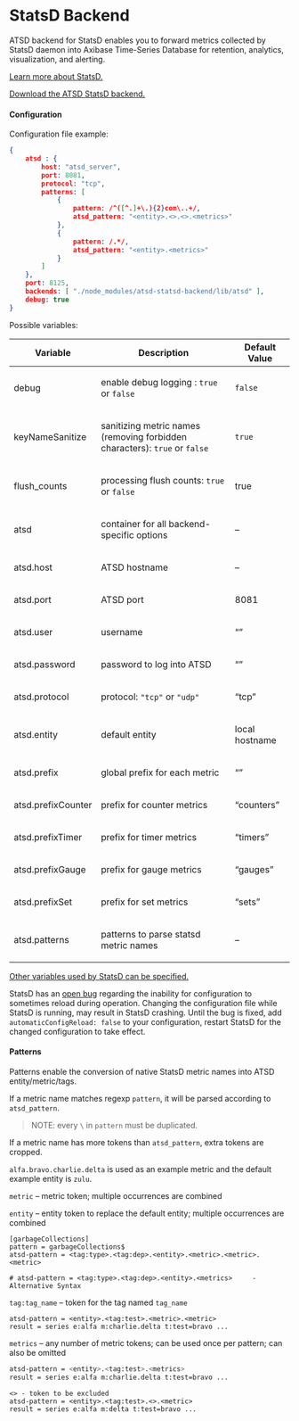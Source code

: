 # StatsD Backend

ATSD backend for StatsD enables you to forward metrics collected by StatsD daemon into Axibase Time-Series Database for retention, analytics, visualization, and alerting.

[Learn more about StatsD.](README.md)

[Download the ATSD StatsD backend.](https://github.com/axibase/atsd-statsd-backend)

#### Configuration

Configuration file example:

```json
{
    atsd : {
        host: "atsd_server",
        port: 8081,
        protocol: "tcp",
        patterns: [
            {
                pattern: /^([^.]+\.){2}com\..+/,
                atsd_pattern: "<entity>.<>.<>.<metrics>"
            },
            {
                pattern: /.*/,
                atsd_pattern: "<entity>.<metrics>"
            }
        ]
    },
    port: 8125,
    backends: [ "./node_modules/atsd-statsd-backend/lib/atsd" ],
    debug: true
}
```
Possible variables:

| Variable | Description | Default Value | 
| --- | --- | --- | 
|  <p>debug</p>  |  <p>enable debug logging : `true` or `false`</p>  |  <p>`false`</p>  | 
|  <p>keyNameSanitize</p>  |  <p>sanitizing metric names (removing forbidden characters): `true` or `false`</p>  |  <p>`true`</p>  | 
|  <p>flush_counts</p>  |  <p>processing flush counts: `true` or `false`</p>  |  <p>true</p>  | 
|  <p>atsd</p>  |  <p>container for all backend-specific options</p>  |  <p>–</p>  | 
|  <p>atsd.host</p>  |  <p>ATSD hostname</p>  |  <p>–</p>  | 
|  <p>atsd.port</p>  |  <p>ATSD port</p>  |  <p>8081</p>  | 
|  <p>atsd.user</p>  |  <p>username</p>  |  <p>“”</p>  | 
|  <p>atsd.password</p>  |  <p>password to log into ATSD</p>  |  <p>“”</p>  | 
|  <p>atsd.protocol</p>  |  <p>protocol: `"tcp"` or `"udp"`</p>  |  <p>“tcp”</p>  | 
|  <p>atsd.entity</p>  |  <p>default entity</p>  |  <p>local hostname</p>  | 
|  <p>atsd.prefix</p>  |  <p>global prefix for each metric</p>  |  <p>“”</p>  | 
|  <p>atsd.prefixCounter</p>  |  <p>prefix for counter metrics</p>  |  <p>“counters”</p>  | 
|  <p>atsd.prefixTimer</p>  |  <p>prefix for timer metrics</p>  |  <p>“timers”</p>  | 
|  <p>atsd.prefixGauge</p>  |  <p>prefix for gauge metrics</p>  |  <p>“gauges”</p>  | 
|  <p>atsd.prefixSet</p>  |  <p>prefix for set metrics</p>  |  <p>“sets”</p>  | 
|  <p>atsd.patterns</p>  |  <p>patterns to parse statsd metric names</p>  |  <p>–</p>  | 


[Other variables used by StatsD can be specified.](http://github.com/etsy/statsd/blob/master/exampleConfig.js')

StatsD has an [open bug](https://github.com/etsy/statsd/issues/462) regarding the inability for configuration to sometimes reload during operation. Changing the configuration file while StatsD is running, may result in StatsD crashing. Until the bug is fixed, add `automaticConfigReload: false` to your configuration, restart StatsD for the changed configuration to take effect.

#### Patterns

Patterns enable the conversion of native StatsD metric names into ATSD entity/metric/tags.

If a metric name matches regexp `pattern`, it will be parsed according to `atsd_pattern`.

> NOTE: every `\` in `pattern` must be duplicated.

If a metric name has more tokens than `atsd_pattern`, extra tokens are cropped.

`alfa.bravo.charlie.delta` is used as an example metric and the default example entity is `zulu`.

`metric` – metric token; multiple occurrences are combined


`entity` – entity token to replace the default entity; multiple occurrences are combined

```
[garbageCollections]
pattern = garbageCollections$
atsd-pattern = <tag:type>.<tag:dep>.<entity>.<metric>.<metric>.<metric>

# atsd-pattern = <tag:type>.<tag:dep>.<entity>.<metrics>     -Alternative Syntax
```

`tag:tag_name` – token for the tag named `tag_name`

```
atsd-pattern = <entity>.<tag:test>.<metric>.<metric>
result = series e:alfa m:charlie.delta t:test=bravo ...
```

`metrics` – any number of metric tokens; can be used once per pattern; can also be omitted

```sh
atsd-pattern = <entity>.<tag:test>.<metrics>
result = series e:alfa m:charlie.delta t:test=bravo ...
```

```
<> - token to be excluded
atsd-pattern = <entity>.<tag:test>.<>.<metric>
result = series e:alfa m:delta t:test=bravo ...
```
